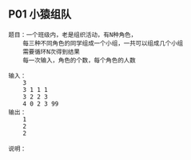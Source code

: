 ## P01 小猿组队

    题目：一个班级内，老是组织活动，有N种角色，
        每三种不同角色的同学组成一个小组，一共可以组成几个小组
        需要循环N次得到结果
        每一次输入，角色的个数，每个角色的人数
    
    输入：
        3
        3 1 1 1
        3 2 2 3
        4 0 2 3 99
    输出：
        1
        2
        2
    
    说明：
    